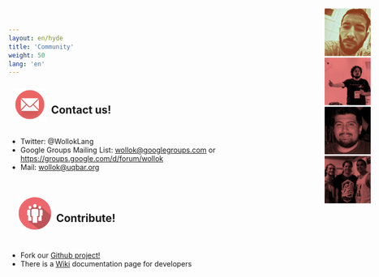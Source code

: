 ```yaml
---
layout: en/hyde
title: 'Community'
weight: 50
lang: 'en'
---
```


<div style="padding: 10px;">
<img src="/images/mail.png" height="64" width="64" align="left"/>
<h2>&nbsp;&nbsp;Contact us!</h2>
</div>

<img src="/images/comunidad/Community2.jpg" style="
	position: absolute;
	top: 2em;
	right: 1em;
	height: 28em;
	width: 7em;
	z-index: -1;"/>

<ul>
<li>Twitter: @WollokLang</li>
<li>Google Groups Mailing List: <a href="mailto:wollok@googlegroups.com">wollok@googlegroups.com</a> or <a href="https://groups.google.com/d/forum/wollok">https://groups.google.com/d/forum/wollok</a>
</li>
<li>Mail: <a href="mailto:wollok@uqbar.org">wollok@uqbar.org</a> </li>
</ul>

<br>
<div style="padding: 20px;">
<img src="/images/community.png" height="64" width="64" align="left"/>
<h2>&nbsp;&nbsp;Contribute!</h2>
</div>
<ul>
<li>Fork our <a href="https://github.com/uqbar-project/wollok">Github project!</a></li>
<li>There is a <a href="https://github.com/uqbar-project/wollok/wiki">Wiki</a> documentation page for developers</li>
</ul>
